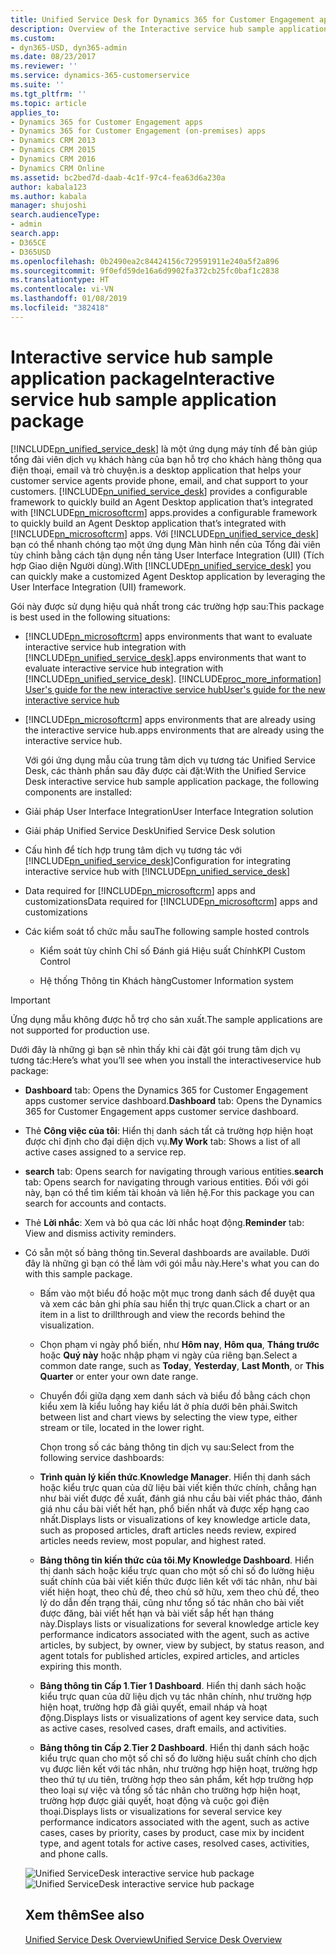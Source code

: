 ```yaml
---
title: Unified Service Desk for Dynamics 365 for Customer Engagement apps - Interactive service hub package | MicrosoftDocs
description: Overview of the Interactive service hub sample application.
ms.custom:
- dyn365-USD, dyn365-admin
ms.date: 08/23/2017
ms.reviewer: ''
ms.service: dynamics-365-customerservice
ms.suite: ''
ms.tgt_pltfrm: ''
ms.topic: article
applies_to:
- Dynamics 365 for Customer Engagement apps
- Dynamics 365 for Customer Engagement (on-premises) apps
- Dynamics CRM 2013
- Dynamics CRM 2015
- Dynamics CRM 2016
- Dynamics CRM Online
ms.assetid: bc2bed7d-daab-4c1f-97c4-fea63d6a230a
author: kabala123
ms.author: kabala
manager: shujoshi
search.audienceType:
- admin
search.app:
- D365CE
- D365USD
ms.openlocfilehash: 0b2490ea2c84424156c729591911e240a5f2a896
ms.sourcegitcommit: 9f0efd59de16a6d9902fa372cb25fc0baf1c2838
ms.translationtype: HT
ms.contentlocale: vi-VN
ms.lasthandoff: 01/08/2019
ms.locfileid: "382418"
---
```

# <a name="interactive-service-hub-sample-application-package"></a><span data-ttu-id="6ce64-103">Interactive service hub sample application package</span><span class="sxs-lookup"><span data-stu-id="6ce64-103">Interactive service hub sample application package</span></span>
[!INCLUDE[pn_unified_service_desk](../../includes/pn-unified-service-desk.md)] <span data-ttu-id="6ce64-104">là một ứng dụng máy tính để bàn giúp tổng đài viên dịch vụ khách hàng của bạn hỗ trợ cho khách hàng thông qua điện thoại, email và trò chuyện.</span><span class="sxs-lookup"><span data-stu-id="6ce64-104">is a desktop application that helps your customer service agents provide phone, email, and chat support to your customers.</span></span> [!INCLUDE[pn_unified_service_desk](../../includes/pn-unified-service-desk.md)] <span data-ttu-id="6ce64-105">provides a configurable framework to quickly build an Agent Desktop application that’s integrated with [!INCLUDE[pn_microsoftcrm](../../includes/pn-microsoftcrm.md)] apps.</span><span class="sxs-lookup"><span data-stu-id="6ce64-105">provides a configurable framework to quickly build an Agent Desktop application that’s integrated with [!INCLUDE[pn_microsoftcrm](../../includes/pn-microsoftcrm.md)] apps.</span></span> <span data-ttu-id="6ce64-106">Với [!INCLUDE[pn_unified_service_desk](../../includes/pn-unified-service-desk.md)] bạn có thể nhanh chóng tạo một ứng dụng Màn hình nền của Tổng đài viên tùy chỉnh bằng cách tận dụng nền tảng User Interface Integration (UII) (Tích hợp Giao diện Người dùng).</span><span class="sxs-lookup"><span data-stu-id="6ce64-106">With [!INCLUDE[pn_unified_service_desk](../../includes/pn-unified-service-desk.md)] you can quickly make a customized Agent Desktop application by leveraging the User Interface Integration (UII) framework.</span></span>  
  
 <span data-ttu-id="6ce64-107">Gói này được sử dụng hiệu quả nhất trong các trường hợp sau:</span><span class="sxs-lookup"><span data-stu-id="6ce64-107">This package is best used in the following situations:</span></span>  
  
- [!INCLUDE[pn_microsoftcrm](../../includes/pn-microsoftcrm.md)] <span data-ttu-id="6ce64-108">apps environments that want to evaluate  interactive service hub integration with [!INCLUDE[pn_unified_service_desk](../../includes/pn-unified-service-desk.md)].</span><span class="sxs-lookup"><span data-stu-id="6ce64-108">apps environments that want to evaluate  interactive service hub integration with [!INCLUDE[pn_unified_service_desk](../../includes/pn-unified-service-desk.md)].</span></span> [!INCLUDE[proc_more_information](../../includes/proc-more-information.md)] <span data-ttu-id="6ce64-109">[User's guide for the new interactive service hub](https://go.microsoft.com/fwlink/?linkid=857154)</span><span class="sxs-lookup"><span data-stu-id="6ce64-109">[User's guide for the new interactive service hub](https://go.microsoft.com/fwlink/?linkid=857154)</span></span>  
  
- [!INCLUDE[pn_microsoftcrm](../../includes/pn-microsoftcrm.md)] <span data-ttu-id="6ce64-110">apps environments that are already using the interactive service hub.</span><span class="sxs-lookup"><span data-stu-id="6ce64-110">apps environments that are already using the interactive service hub.</span></span>  
  
  <span data-ttu-id="6ce64-111">Với gói ứng dụng mẫu của trung tâm dịch vụ tương tác Unified Service Desk, các thành phần sau đây được cài đặt:</span><span class="sxs-lookup"><span data-stu-id="6ce64-111">With the Unified Service Desk interactive service hub sample application package, the following components are installed:</span></span>  
  
- <span data-ttu-id="6ce64-112">Giải pháp User Interface Integration</span><span class="sxs-lookup"><span data-stu-id="6ce64-112">User Interface Integration solution</span></span>  
  
- <span data-ttu-id="6ce64-113">Giải pháp Unified Service Desk</span><span class="sxs-lookup"><span data-stu-id="6ce64-113">Unified Service Desk solution</span></span>  
  
- <span data-ttu-id="6ce64-114">Cấu hình để tích hợp trung tâm dịch vụ tương tác với [!INCLUDE[pn_unified_service_desk](../../includes/pn-unified-service-desk.md)]</span><span class="sxs-lookup"><span data-stu-id="6ce64-114">Configuration for integrating interactive service hub with [!INCLUDE[pn_unified_service_desk](../../includes/pn-unified-service-desk.md)]</span></span>  
  
- <span data-ttu-id="6ce64-115">Data required for [!INCLUDE[pn_microsoftcrm](../../includes/pn-microsoftcrm.md)] apps and customizations</span><span class="sxs-lookup"><span data-stu-id="6ce64-115">Data required for [!INCLUDE[pn_microsoftcrm](../../includes/pn-microsoftcrm.md)] apps and customizations</span></span>  
  
- <span data-ttu-id="6ce64-116">Các kiểm soát tổ chức mẫu sau</span><span class="sxs-lookup"><span data-stu-id="6ce64-116">The following sample hosted controls</span></span>  
  
  -   <span data-ttu-id="6ce64-117">Kiểm soát tùy chỉnh Chỉ số Đánh giá Hiệu suất Chính</span><span class="sxs-lookup"><span data-stu-id="6ce64-117">KPI Custom Control</span></span>  
  
  -   <span data-ttu-id="6ce64-118">Hệ thống Thông tin Khách hàng</span><span class="sxs-lookup"><span data-stu-id="6ce64-118">Customer Information system</span></span>  
  
> [!IMPORTANT]
>  <span data-ttu-id="6ce64-119">Ứng dụng mẫu không được hỗ trợ cho sản xuất.</span><span class="sxs-lookup"><span data-stu-id="6ce64-119">The sample applications are not supported for production use.</span></span>  
    
  
 <span data-ttu-id="6ce64-120">Dưới đây là những gì bạn sẽ nhìn thấy khi cài đặt gói trung tâm dịch vụ tương tác:</span><span class="sxs-lookup"><span data-stu-id="6ce64-120">Here’s what you’ll see when you install the interactiveservice hub package:</span></span>  
  
- <span data-ttu-id="6ce64-121">**Dashboard** tab: Opens the Dynamics 365 for Customer Engagement apps customer service dashboard.</span><span class="sxs-lookup"><span data-stu-id="6ce64-121">**Dashboard** tab: Opens the Dynamics 365 for Customer Engagement apps customer service dashboard.</span></span>  
  
- <span data-ttu-id="6ce64-122">Thẻ **Công việc của tôi**: Hiển thị danh sách tất cả trường hợp hiện hoạt được chỉ định cho đại diện dịch vụ.</span><span class="sxs-lookup"><span data-stu-id="6ce64-122">**My Work** tab: Shows a list of all active cases assigned to a service rep.</span></span>  
  
- <span data-ttu-id="6ce64-123">**search** tab: Opens search for navigating through various entities.</span><span class="sxs-lookup"><span data-stu-id="6ce64-123">**search** tab: Opens search for navigating through various entities.</span></span> <span data-ttu-id="6ce64-124">Đối với gói này, bạn có thể tìm kiếm tài khoản và liên hệ.</span><span class="sxs-lookup"><span data-stu-id="6ce64-124">For this package you can search for accounts and contacts.</span></span>  
  
- <span data-ttu-id="6ce64-125">Thẻ **Lời nhắc**: Xem và bỏ qua các lời nhắc hoạt động.</span><span class="sxs-lookup"><span data-stu-id="6ce64-125">**Reminder** tab: View and dismiss activity reminders.</span></span>  
  
- <span data-ttu-id="6ce64-126">Có sẵn một số bảng thông tin.</span><span class="sxs-lookup"><span data-stu-id="6ce64-126">Several dashboards are available.</span></span>  <span data-ttu-id="6ce64-127">Dưới đây là những gì bạn có thể làm với gói mẫu này.</span><span class="sxs-lookup"><span data-stu-id="6ce64-127">Here's what you can do with this sample package.</span></span>  
  
  - <span data-ttu-id="6ce64-128">Bấm vào một biểu đồ hoặc một mục trong danh sách để duyệt qua và xem các bản ghi phía sau hiển thị trực quan.</span><span class="sxs-lookup"><span data-stu-id="6ce64-128">Click a chart or an item in a list to drillthrough and view the records behind the visualization.</span></span>  
  
  - <span data-ttu-id="6ce64-129">Chọn phạm vi ngày phổ biến, như **Hôm nay**, **Hôm qua**, **Tháng trước** hoặc **Quý này** hoặc nhập phạm vi ngày của riêng bạn.</span><span class="sxs-lookup"><span data-stu-id="6ce64-129">Select a common date range, such as **Today**, **Yesterday**, **Last Month**, or **This Quarter** or enter your own date range.</span></span>  
  
  - <span data-ttu-id="6ce64-130">Chuyển đổi giữa dạng xem danh sách và biểu đồ bằng cách chọn kiểu xem là kiểu luồng hay kiểu lát ở phía dưới bên phải.</span><span class="sxs-lookup"><span data-stu-id="6ce64-130">Switch between list and chart views by selecting the view type, either stream or tile, located in the lower right.</span></span>  
  
    <span data-ttu-id="6ce64-131">Chọn trong số các bảng thông tin dịch vụ sau:</span><span class="sxs-lookup"><span data-stu-id="6ce64-131">Select from the following service dashboards:</span></span>  
  
  - <span data-ttu-id="6ce64-132">**Trình quản lý kiến thức**.</span><span class="sxs-lookup"><span data-stu-id="6ce64-132">**Knowledge Manager**.</span></span> <span data-ttu-id="6ce64-133">Hiển thị danh sách hoặc kiểu trực quan của dữ liệu bài viết kiến thức chính, chẳng hạn như bài viết được đề xuất, đánh giá nhu cầu bài viết phác thảo, đánh giá nhu cầu bài viết hết hạn, phổ biến nhất và được xếp hạng cao nhất.</span><span class="sxs-lookup"><span data-stu-id="6ce64-133">Displays lists or visualizations of key knowledge article  data, such as proposed articles, draft articles needs review, expired articles needs review, most popular, and highest rated.</span></span>  
  
  - <span data-ttu-id="6ce64-134">**Bảng thông tin kiến thức của tôi**.</span><span class="sxs-lookup"><span data-stu-id="6ce64-134">**My Knowledge Dashboard**.</span></span> <span data-ttu-id="6ce64-135">Hiển thị danh sách hoặc kiểu trực quan cho một số chỉ số đo lường hiệu suất chính của bài viết kiến thức được liên kết với tác nhân, như bài viết hiện hoạt, theo chủ đề, theo chủ sở hữu, xem theo chủ đề, theo lý do dẫn đến trạng thái, cũng như tổng số tác nhân cho bài viết được đăng, bài viết hết hạn và bài viết sắp hết hạn tháng này.</span><span class="sxs-lookup"><span data-stu-id="6ce64-135">Displays lists or  visualizations for several knowledge article key performance indicators associated with the agent, such as active articles, by subject, by owner, view by subject, by status reason, and agent totals for published articles, expired articles, and articles expiring this month.</span></span>  
  
  - <span data-ttu-id="6ce64-136">**Bảng thông tin Cấp 1**.</span><span class="sxs-lookup"><span data-stu-id="6ce64-136">**Tier 1 Dashboard**.</span></span> <span data-ttu-id="6ce64-137">Hiển thị danh sách hoặc kiểu trực quan của dữ liệu dịch vụ tác nhân chính, như trường hợp hiện hoạt, trường hợp đã giải quyết, email nháp và hoạt động.</span><span class="sxs-lookup"><span data-stu-id="6ce64-137">Displays lists or visualizations of agent key service data, such as  active cases, resolved cases, draft emails, and activities.</span></span>  
  
  - <span data-ttu-id="6ce64-138">**Bảng thông tin Cấp 2**.</span><span class="sxs-lookup"><span data-stu-id="6ce64-138">**Tier 2 Dashboard**.</span></span>  <span data-ttu-id="6ce64-139">Hiển thị danh sách hoặc kiểu trực quan cho một số chỉ số đo lường hiệu suất chính cho dịch vụ được liên kết với tác nhân, như trường hợp hiện hoạt, trường hợp theo thứ tự ưu tiên, trường hợp theo sản phẩm, kết hợp trường hợp theo loại sự việc và tổng số tác nhân cho trường hợp hiện hoạt, trường hợp được giải quyết, hoạt động và cuộc gọi điện thoại.</span><span class="sxs-lookup"><span data-stu-id="6ce64-139">Displays lists or visualizations for several service key performance indicators associated with the agent, such as active cases, cases by priority, cases by product, case mix by incident type, and agent totals for active cases, resolved cases, activities, and phone calls.</span></span>  
  
  <span data-ttu-id="6ce64-140">![Unified ServiceDesk interactive service hub package](../../unified-service-desk/media/unifiedservicedeskishpackage.PNG "Unified ServiceDesk interactive service hub package")</span><span class="sxs-lookup"><span data-stu-id="6ce64-140">![Unified ServiceDesk interactive service hub package](../../unified-service-desk/media/unifiedservicedeskishpackage.PNG "Unified ServiceDesk interactive service hub package")</span></span>  

  ## <a name="see-also"></a><span data-ttu-id="6ce64-141">Xem thêm</span><span class="sxs-lookup"><span data-stu-id="6ce64-141">See also</span></span>  
  [<span data-ttu-id="6ce64-142">Unified Service Desk Overview</span><span class="sxs-lookup"><span data-stu-id="6ce64-142">Unified Service Desk Overview</span></span>](../../unified-service-desk/admin/overview-unified-service-desk.md)
